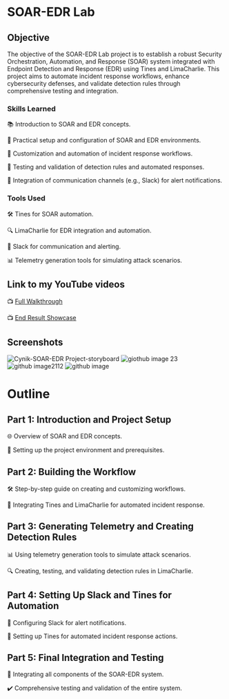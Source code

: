 # SOAR-EDR Lab

## Objective
The objective of the SOAR-EDR Lab project is to establish a robust Security Orchestration, Automation, and Response (SOAR) system integrated with Endpoint Detection and Response (EDR) using Tines and LimaCharlie. This project aims to automate incident response workflows, enhance cybersecurity defenses, and validate detection rules through comprehensive testing and integration.
  
### Skills Learned
📚 Introduction to SOAR and EDR concepts.

🔧 Practical setup and configuration of SOAR and EDR environments.

🤖 Customization and automation of incident response workflows.

🎯 Testing and validation of detection rules and automated responses.

💬 Integration of communication channels (e.g., Slack) for alert notifications.
  
### Tools Used
🛠️ Tines for SOAR automation.

🔍 LimaCharlie for EDR integration and automation.

💬 Slack for communication and alerting.

📊 Telemetry generation tools for simulating attack scenarios.

## Link to my YouTube videos
📺 [Full Walkthrough](https://www.youtube.com/watch?v=SyeK4VyFte8&t=1191s)

📺 [End Result Showcase](https://www.youtube.com/watch?v=bfsGzSheidE&t=9s)

## Screenshots

![Cynik-SOAR-EDR Project-storyboard](https://github.com/user-attachments/assets/3fb2c871-0e52-4bfa-a659-a4697a4ddf63)
![giothub image 23](https://github.com/user-attachments/assets/8ce6bf2e-61aa-4113-90cf-f478b92a50a2)
![github image2112](https://github.com/user-attachments/assets/9b7ae239-3063-4094-9954-4a26e8673cf3)
![github image](https://github.com/user-attachments/assets/87228160-c32c-411d-bc99-da146599dab5)

# Outline

## Part 1: Introduction and Project Setup

🌐 Overview of SOAR and EDR concepts.

🔧 Setting up the project environment and prerequisites.

## Part 2: Building the Workflow

🛠️ Step-by-step guide on creating and customizing workflows.

🔗 Integrating Tines and LimaCharlie for automated incident response.

## Part 3: Generating Telemetry and Creating Detection Rules

📊 Using telemetry generation tools to simulate attack scenarios.

🔍 Creating, testing, and validating detection rules in LimaCharlie.

## Part 4: Setting Up Slack and Tines for Automation

💬 Configuring Slack for alert notifications.

🤖 Setting up Tines for automated incident response actions.

## Part 5: Final Integration and Testing

🔄 Integrating all components of the SOAR-EDR system.

✔️ Comprehensive testing and validation of the entire system.


